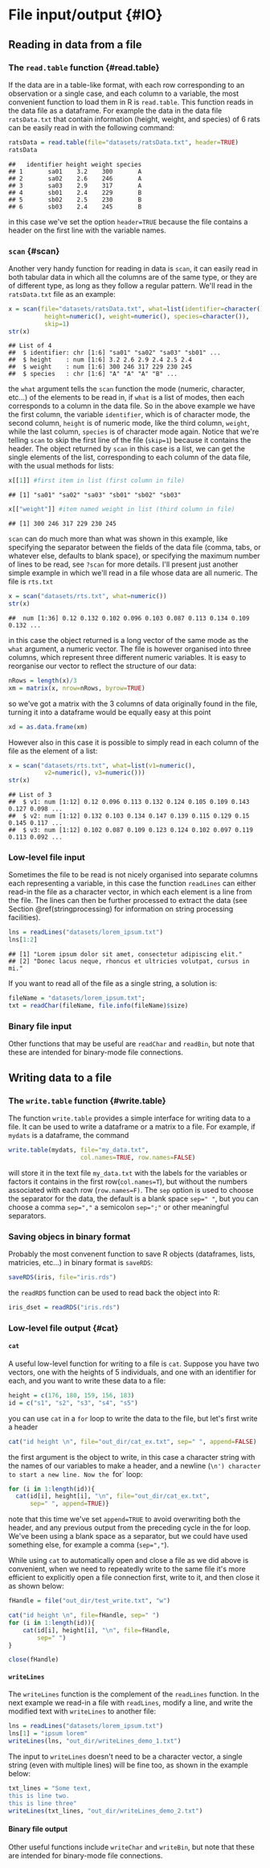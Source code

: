 # File input/output {#IO}



## Reading in data from a file

### The `read.table` function {#read.table}

If the data are in a table-like format, with each row corresponding to an observation or a single case, and each column to a variable, the most convenient function to load them in R is `read.table`. This function reads in the data file as a dataframe. For example the data in the data file `ratsData.txt` that contain information (height, weight, and species) of 6 rats can be easily read in with the following command:

```r
ratsData = read.table(file="datasets/ratsData.txt", header=TRUE)
ratsData
```

```
##   identifier height weight species
## 1       sa01    3.2    300       A
## 2       sa02    2.6    246       A
## 3       sa03    2.9    317       A
## 4       sb01    2.4    229       B
## 5       sb02    2.5    230       B
## 6       sb03    2.4    245       B
```

in this case we've set the option `header=TRUE` because the file contains a header on the first line with the variable names.

### `scan` {#scan}

Another very handy function for reading in data is `scan`, it can easily read in both tabular data in which all the columns are of the same type, or they are of different type, as long as they follow a regular pattern. We'll read in the `ratsData.txt` file as an example:

```r
x = scan(file="datasets/ratsData.txt", what=list(identifier=character(),
          height=numeric(), weight=numeric(), species=character()),
          skip=1)
str(x)
```

```
## List of 4
##  $ identifier: chr [1:6] "sa01" "sa02" "sa03" "sb01" ...
##  $ height    : num [1:6] 3.2 2.6 2.9 2.4 2.5 2.4
##  $ weight    : num [1:6] 300 246 317 229 230 245
##  $ species   : chr [1:6] "A" "A" "A" "B" ...
```

the `what` argument tells the `scan` function the mode (numeric, character, etc...) of the elements to be read in, if `what` is a list of modes, then each corresponds to a column in the data file. So in the above example we have the first column, the variable `identifier`, which is of character mode, the second column, `height` is of numeric mode, like the third column, `weight`, while the last column, `species` is of character mode again. Notice that we're telling `scan` to skip the first line of the file (`skip=1`) because it contains the header. The object returned by `scan` in this case is a list, we can get the single elements of the list, corresponding to each column of the data file, with the usual methods for lists:

```r
x[[1]] #first item in list (first column in file)
```

```
## [1] "sa01" "sa02" "sa03" "sb01" "sb02" "sb03"
```


```r
x[["weight"]] #item named weight in list (third column in file)
```

```
## [1] 300 246 317 229 230 245
```

`scan` can do much more than what was shown in this example, like specifying the separator between the fields of the data file (comma, tabs, or whatever else, defaults to blank space), or specifying the maximum number of lines to be read, see `?scan` for more details. I'll present just another simple example in which we'll read in a file whose data are all numeric. The file is `rts.txt`

```r
x = scan("datasets/rts.txt", what=numeric())
str(x)
```

```
##  num [1:36] 0.12 0.132 0.102 0.096 0.103 0.087 0.113 0.134 0.109 0.132 ...
```

in this case the object returned is a long vector of the same mode as the `what` argument, a numeric vector. The file is however organised into three columns, which represent three different numeric variables. It is easy to reorganise our vector to reflect the structure of our data:

```r
nRows = length(x)/3
xm = matrix(x, nrow=nRows, byrow=TRUE)
```

so we've got a matrix with the 3 columns of data originally found in the file, turning it into a dataframe would be equally easy at this point

```r
xd = as.data.frame(xm)
```

However also in this case it is possible to simply read in each column of the file as the element of a list:

```r
x = scan("datasets/rts.txt", what=list(v1=numeric(),
          v2=numeric(), v3=numeric()))
str(x)
```

```
## List of 3
##  $ v1: num [1:12] 0.12 0.096 0.113 0.132 0.124 0.105 0.109 0.143 0.127 0.098 ...
##  $ v2: num [1:12] 0.132 0.103 0.134 0.147 0.139 0.115 0.129 0.15 0.145 0.117 ...
##  $ v3: num [1:12] 0.102 0.087 0.109 0.123 0.124 0.102 0.097 0.119 0.113 0.092 ...
```

### Low-level file input

Sometimes the file to be read is not nicely organised into separate columns each representing a variable, in this case the function `readLines` can either read-in the file as a character vector, in which each element is a line from the file. The lines can then be further processed to extract the data (see Section \@ref(stringprocessing) for information on string processing facilities).


```r
lns = readLines("datasets/lorem_ipsum.txt")
lns[1:2]
```

```
## [1] "Lorem ipsum dolor sit amet, consectetur adipiscing elit."       
## [2] "Donec lacus neque, rhoncus et ultricies volutpat, cursus in mi."
```

If you want to read all of the file as a single string, a solution is:


```r
fileName = "datasets/lorem_ipsum.txt"; 
txt = readChar(fileName, file.info(fileName)$size)
```

### Binary file input
Other functions that may be useful are `readChar` and `readBin`, but note that these are intended for binary-mode file connections.

## Writing data to a file

### The `write.table` function {#write.table}

The function `write.table` provides a simple interface for writing data to a file. It can be used to write a dataframe or a matrix to a file. For example, if `mydats` is a dataframe, the command

```r
write.table(mydats, file="my_data.txt",
                    col.names=TRUE, row.names=FALSE)
```
will store it in the text file `my_data.txt` with the labels for the variables or factors it contains in the first row(`col.names=T`), but without the numbers associated with each row (`row.names=F)`. The `sep` option is used to choose the separator for the data, the default is a blank space `sep=" "`, but you can choose a comma `sep=","` a semicolon `sep=";"` or other meaningful separators.

### Saving objecs in binary format 

Probably the most convenent function to save R objects (dataframes, lists, matricies, etc...) in binary format is `saveRDS`:

```r
saveRDS(iris, file="iris.rds")
```

the `readRDS` function can be used to read back the object into R:

```r
iris_dset = readRDS("iris.rds")
```

### Low-level file output {#cat}

#### `cat`

A useful low-level function for writing to a file is `cat`. Suppose you have two vectors, one with the heights of 5 individuals, and one with an identifier for each, and you want to write these data to a file:

```r
height = c(176, 180, 159, 156, 183)
id = c("s1", "s2", "s3", "s4", "s5")
```

you can use `cat` in a `for` loop to write the data to the file, but let's first write a header

```r
cat("id height \n", file="out_dir/cat_ex.txt", sep=" ", append=FALSE)
```

the first argument is the object to write, in this case a character string with the names of our variables to make a header, and a newline (`\n') character to start a new line. Now the `for` loop:

```r
for (i in 1:length(id)){
  cat(id[i], height[i], "\n", file="out_dir/cat_ex.txt",
      sep=" ", append=TRUE)}
```

note that this time we've set `append=TRUE` to avoid overwriting both the header, and any previous output from the preceding cycle in the for loop. We've been using a blank space as a separator, but we could have used something else, for example a comma (`sep=","`).

While using `cat` to automatically open and close a file as we did above is convenient, when we need to repeatedly write to the same file it's more efficient to explicitly open a file connection first, write to it, and then close it as shown below:


```r
fHandle = file("out_dir/test_write.txt", "w")

cat("id height \n", file=fHandle, sep=" ")
for (i in 1:length(id)){
    cat(id[i], height[i], "\n", file=fHandle,
        sep=" ")
}

close(fHandle)
```

#### `writeLines`

The `writeLines` function is the complement of the `readLines` function. In the next example we read-in a file with `readLines`, modify a line, and write the modified text with `writeLines` to another file:


```r
lns = readLines("datasets/lorem_ipsum.txt")
lns[1] = "ipsum lorem"
writeLines(lns, "out_dir/writeLines_demo_1.txt")
```

The input to `writeLines` doesn't need to be a character vector, a single string (even with multiple lines) will be fine too, as shown in the example below:


```r
txt_lines = "Some text,
this is line two.
this is line three"
writeLines(txt_lines, "out_dir/writeLines_demo_2.txt")
```

#### Binary file output
Other useful functions include `writeChar` and `writeBin`, but note that these are intended for binary-mode file connections.


